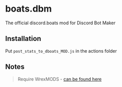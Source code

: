 # boats.dbm
The official discord.boats mod for Discord Bot Maker



## Installation

Put `post_stats_to_dboats_MOD.js` in the actions folder

## Notes

> Require WrexMODS - [can be found here](https://github.com/Discord-Bot-Maker-Mods/DBM-Mods)

